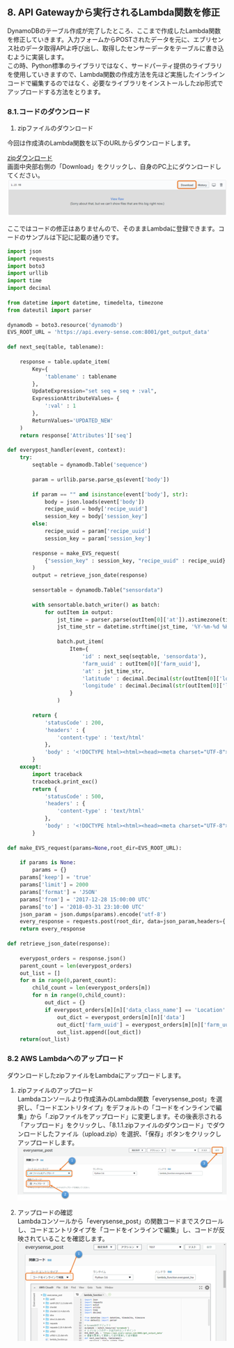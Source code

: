 ## 8. API Gatewayから実行されるLambda関数を修正
DynamoDBのテーブル作成が完了したところ、ここまで作成したLambda関数を修正していきます。入力フォームからPOSTされたデータを元に、エブリセンス社のデータ取得APIよ呼び出し、取得したセンサーデータをテーブルに書き込むように実装します。  
この時、Python標準のライブラリではなく、サードパーティ提供のライブラリを使用していきますので、Lambda関数の作成方法を先ほど実施したインラインコードで編集するのではなく、必要なライブラリをインストールしたzip形式でアップロードする方法をとります。  

### 8.1.コードのダウンロード

1. zipファイルのダウンロード  

今回は作成済のLambda関数を以下のURLからダウンロードします。  

[zipダウンロード](https://github.com/mimopa/jdmc-aws-handson/blob/master/zip/upload.zip)  
画面中央部右側の「Download」をクリックし、自身のPC上にダウンロードしてください。  
![図8.1-1](https://github.com/mimopa/jdmc-aws-handson/blob/master/docs/img/8-lambda-1.png)  

ここではコードの修正はありませんので、そのままLambdaに登録できます。コードのサンプルは下記に記載の通りです。  

```python
import json
import requests
import boto3
import urllib
import time
import decimal

from datetime import datetime, timedelta, timezone
from dateutil import parser

dynamodb = boto3.resource('dynamodb')
EVS_ROOT_URL = 'https://api.every-sense.com:8001/get_output_data'

def next_seq(table, tablename):

    response = table.update_item(
        Key={
            'tablename' : tablename
        },
        UpdateExpression="set seq = seq + :val",
        ExpressionAttributeValues= {
            ':val' : 1
        },
        ReturnValues='UPDATED_NEW'
    )
    return response['Attributes']['seq']

def everypost_handler(event, context):
    try:
        seqtable = dynamodb.Table('sequence')
        
        param = urllib.parse.parse_qs(event['body'])

        if param == "" and isinstance(event['body'], str):
            body = json.loads(event['body'])
            recipe_uuid = body['recipe_uuid']
            session_key = body['session_key']
        else:
            recipe_uuid = param['recipe_uuid']
            session_key = param['session_key']
        
        response = make_EVS_request(
            {"session_key" : session_key, "recipe_uuid" : recipe_uuid}
        )
        output = retrieve_json_date(response)
        
        sensortable = dynamodb.Table("sensordata")
        
        with sensortable.batch_writer() as batch:
            for outItem in output:
                jst_time = parser.parse(outItem[0]['at']).astimezone(timezone(timedelta(hours=+9), 'JST'))
                jst_time_str = datetime.strftime(jst_time, '%Y-%m-%d %H:%M:%S')
                
                batch.put_item(
                    Item={
                        'id' : next_seq(seqtable, 'sensordata'),
                        'farm_uuid' : outItem[0]['farm_uuid'],
                        'at' : jst_time_str,
                        'latitude' : decimal.Decimal(str(outItem[0]['location']['latitude'])),
                        'longitude' : decimal.Decimal(str(outItem[0]['location']['longitude']))
                    }
                )
        
        return {
            'statusCode' : 200,
            'headers' : {
                'content-type' : 'text/html'
            },
            'body' : '<!DOCTYPE html><html><head><meta charset="UTF-8"></head><body>データ取得が完了しました。次は可視化してみましょう！</br><a href="Your S3 WebSite EndPoint">戻る </a></body></html>'
        }
    except:
        import traceback
        traceback.print_exc()
        return {
            'statusCode' : 500,
            'headers' : {
                'content-type' : 'text/html'
            },
            'body' : '<!DOCTYPE html><html><head><meta charset="UTF-8"></head><body>内部エラーが発生しました。</body></html>'
        }

def make_EVS_request(params=None,root_dir=EVS_ROOT_URL):

    if params is None:
        params = {}
    params['keep'] = 'true'
    params['limit'] = 2000
    params['format'] = 'JSON'
    params['from'] = '2017-12-28 15:00:00 UTC'
    params['to'] = '2018-03-31 23:10:00 UTC'
    json_param = json.dumps(params).encode('utf-8')
    every_response = requests.post(root_dir, data=json_param,headers={'Content-Type': 'application/json'})
    return every_response

def retrieve_json_date(response):

    everypost_orders = response.json()
    parent_count = len(everypost_orders)
    out_list = []
    for m in range(0,parent_count):
        child_count = len(everypost_orders[m])
        for n in range(0,child_count):
            out_dict = {}
            if everypost_orders[m][n]['data_class_name'] == 'Location':
                out_dict = everypost_orders[m][n]['data']
                out_dict['farm_uuid'] = everypost_orders[m][n]['farm_uuid']
                out_list.append([out_dict])
    return(out_list)
```  
### 8.2 AWS Lambdaへのアップロード  
ダウンロードしたzipファイルをLambdaにアップロードします。  

1. zipファイルのアップロード  
Lambdaコンソールより作成済みのLambda関数「everysense_post」を選択し、「コードエントリタイプ」をデフォルトの「コードをインラインで編集」から「.zipファイルをアップロード」に変更します。その後表示される「アップロード」をクリックし、「8.1.1.zipファイルのダウンロード」でダウンロードしたファイル（upload.zip）を選択、「保存」ボタンをクリックしアップロードします。  
![図8.2-1](https://github.com/mimopa/jdmc-aws-handson/blob/master/docs/img/8-lambda-2.png)  

2. アップロードの確認  
Lambdaコンソールから「everysense_post」の関数コードまでスクロールし、コードエントリタイプを「コードをインラインで編集」し、コードが反映されていることを確認します。  
![図8.2-2](https://github.com/mimopa/jdmc-aws-handson/blob/master/docs/img/8-lambda-3.png)  
